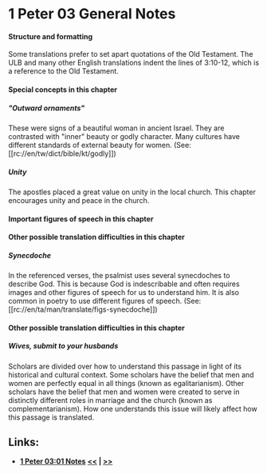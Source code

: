 # 1 Peter 03 General Notes #

#### Structure and formatting ####

Some translations prefer to set apart quotations of the Old Testament. The ULB and many other English translations indent the lines of 3:10-12, which is a reference to the Old Testament.

#### Special concepts in this chapter ####

##### "Outward ornaments" #####
These were signs of a beautiful woman in ancient Israel. They are contrasted with "inner" beauty or godly character. Many cultures have different standards of external beauty for women. (See: [[rc://en/tw/dict/bible/kt/godly]])

##### Unity #####
The apostles placed a great value on unity in the local church. This chapter encourages unity and peace in the church.

#### Important figures of speech in this chapter ####

#### Other possible translation difficulties in this chapter ####

##### Synecdoche #####
In the referenced verses, the psalmist uses several synecdoches to describe God. This is because God is indescribable and often requires images and other figures of speech for us to understand him. It is also common in poetry to use different figures of speech. (See: [[rc://en/ta/man/translate/figs-synecdoche]])

#### Other possible translation difficulties in this chapter ####

##### Wives, submit to your husbands #####

Scholars are divided over how to understand this passage in light of its historical and cultural context. Some scholars have the belief that men and women are perfectly equal in all things (known as egalitarianism). Other scholars have the belief that men and women were created to serve in distinctly different roles in marriage and the church (known as complementarianism). How one understands this issue will likely affect how this passage is translated.

## Links: ##

* __[1 Peter 03:01 Notes](./01.md)__
__[<<](../02/intro.md) | [>>](../04/intro.md)__
